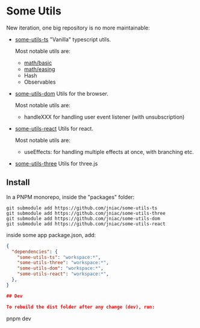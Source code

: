 # Some Utils

New iteration, one big repository is no more maintainable:

- [some-utils-ts](https://github.com/jniac/some-utils-ts)
  "Vanilla" typescript utils.

  Most notable utils are:

  - [math/basic](src/math/basic.ts)
  - [math/easing](src/math/easing/)
  - Hash
  - Observables

- [some-utils-dom](https://github.com/jniac/some-utils-dom)
  Utils for the browser.

  Most notable utils are:

  - handleXXX for handling user event listener (with unsubscription)

- [some-utils-react](https://github.com/jniac/some-utils-react)
  Utils for react.

  Most notable utils are:

  - useEffects: for handling multiple effects at once, with branching etc.

- [some-utils-three](https://github.com/jniac/some-utils-three)
  Utils for three.js

## Install

In a PNPM monorepo, inside the "packages" folder:

```
git submodule add https://github.com/jniac/some-utils-ts
git submodule add https://github.com/jniac/some-utils-three
git submodule add https://github.com/jniac/some-utils-dom
git submodule add https://github.com/jniac/some-utils-react
```

inside some app package.json, add:

```json
{
  "dependencies": {
    "some-utils-ts": "workspace:*",
    "some-utils-three": "workspace:*",
    "some-utils-dom": "workspace:*",
    "some-utils-react": "workspace:*",
  },
}

## Dev

To rebuild the dist folder after any change (dev), run:
```
pnpm dev
```
